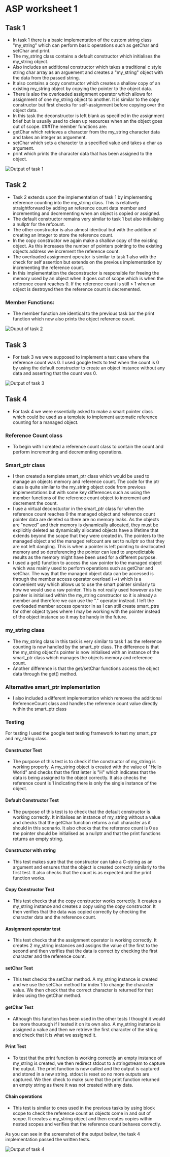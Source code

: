 # ASP worksheet 1



## Task 1
 - In task 1 there is a basic implementation of the custom string class "my_string" which can perform basic operations such as getChar and setChar and print.
 - The my_string class contains a default constructor which initialises the my_string object.
 - Also includes an additional constructor which takes a traditional c style string char array as an arguement and creates a "my_string" object with the data from the passed string.
 - It also contains a copy constructor which creates a shallow copy of an existing my_string object by copying the pointer to the object data.
 - There is also the overloaded assignment operator which allows for assignment of one my_string object to another. It is similar to the copy constructor but first checks for self-assignment before copying over the object data.
 - In this task the deconstructor is left blank as specified in the assignment brief but is usually used to clean up resources when an the object goes out of scope.
 ###The member functions are:
 - getChar which retrieves a character from the my_string character data and takes an integer as arguement.
 - setChar which sets a character to a specified value and takes a char as argument.
 - print which prints the character data that has been assigned to the object.

 ![Output of task 1](Screenshots/task1_output.png)

## Task 2
- Task 2 extends upon the implementation of task 1 by implementing reference counting into the my_string class. This is relatively straightforward by adding an reference count data member and incrementing and decrementing when an object is copied or assigned.
- The default constructor remains very similar to task 1 but also initialising a nullptr for the refcount.
- The other constructor is also almost identical but with the addition of creating an integer to store the reference count.
- In the copy constructor we again make a shallow copy of the existing object. As this increases the number of pointers pointing to the existing objects address we increment the reference count.
- The overloaded assignment operator is similar to task 1 also with the check for self assertion but extends on the previous implementation by incrementing the reference count. 
- In this implementation the deconstructor is responsible for freeing the memory used by an object when it goes out of scope which is when the reference count reaches 0. If the reference count is still > 1 when an object is destroyed then the reference count is decremented.
### Member Functions:
- The member function are identical to the previous task bar the print function which now also prints the object reference count.

![Ouput of task 2](Screenshots/task_2_output.png)

## Task 3
- For task 3 we were supposed to implement a test case where the reference count was 0. I used google tests to test when the count is 0 by using the default constructor to create an object instance without any data and asserting that the count was 0.

![Output of task 3](Screenshots/task3_ouput.png)

## Task 4
- For task 4 we were essentially asked to make a smart pointer class which could be used as a template to implement automatic reference counting for a managed object.
### Reference Count class
- To begin with I created a reference count class to contain the count and perform incrementing and decrementing operations.
### Smart_ptr class
- I then created a template smart_ptr class which would be used to manage an objects memory and reference count. The code for the ptr class is quite similar to the my_string object code from previous implementations but with some key differences such as using the member functions of the reference count object to increment and decrement the count.
- I use a virtual deconstuctor in the smart_ptr class for when the reference count reaches 0 the managed object and reference count pointer data are deleted so there are no memory leaks. As the objects are "newed" and their memory is dynamically allocated, they must be explicitly deleted as dynamically allocated objects have a lifetime that extends beyond the scope that they were created in. The pointers to the managed object and the managed refcount are set to nullptr so that they are not left dangling. This is when a pointer is left pointing to deallocated memory and so dereferencing the pointer can lead to unpredictable results as the memory might have been used for a different purpose.
- I used a get() function to access the raw pointer to the managed object which was mainly used to perform operations such as getChar and setChar. The way that the managed object data can be accessed is through the member access operator overload (->) which is a convenient way which allows us to use the smart pointer similarly to how we would use a raw pointer. This is not really used however as the pointer is initialised within the my_string constructor so it is already a member and therefore we can use the "." operator instead. I left the overloaded member access operator in as I can still create smart_ptrs for other object types where I may be working with the pointer instead of the object instance so it may be handy in the future.
### my_string class
- The my_string class in this task is very similar to task 1 as the reference counting is now handled by the smart_ptr class. The difference is that the my_string object's pointer is now initialised with an instance of the smart_ptr class which manages the objects memory and reference count.
- Another difference is that the get/setChar functions access the object data through the get() method.

### Alternative smart_ptr implementation
- I also included a different implementation which removes the additional ReferenceCount class and handles the reference count value directly within the smart_ptr class

### Testing
For testing I used the google test testing framework to test my smart_ptr and my_string class.

#### Constructor Test 
- The purpose of this test is to check if the constructor of my_string is working properly. A my_string object is created with the value of "Hello World" and checks that the first letter is "H" which indicates that the data is being assigned to the object correctly. It also checks the reference count is 1 indicating there is only the single instance of the object.

#### Default Constructor Test 
- The purpose of this test is to check that the default constructor is working correctly. It initialises an instance of my_string without a value and checks that the getChar function returns a null character as it should in this scenario. It also checks that the reference count is 0 as the pointer should be initialised as a nullptr and that the print functions returns an empty string.

#### Constructor with string 
- This test makes sure that the constructor can take a C-string as an argument and ensures that the object is created correctly similarly to the first test. It also checks that the count is as expected and the print function works.

#### Copy Constructor Test 
- This test checks that the copy constructor works correctly. It creates a my_string instance and creates a copy using the copy constructor. It then verifies that the data was copied correctly by checking the character data and the reference count.

#### Assignment operator test
- This test checks that the assignment operator is working correctly. It creates 2 my_string instances and assigns the value of the first to the second and then verifies that the data is correct by checking the first character and the reference count.

#### setChar Test
- This test checks the setChar method. A my_string instance is created and we use the setChar method for index 1 to change the character value. We then check that the correct character is returned for that index using the getChar method.

#### getChar Test
- Although this function has been used in the other tests I thought it would be more thourough if I tested it on its own also. A my_string instance is assigned a value and then we retrieve the first character of the string and check that it is what we assigned it.

#### Print Test 
- To test that the print function is working correctly an empty instance of my_string is created, we then redirect stdout to a stringstream to capture the output. The print function is now called and the output is captured and stored in a new string. stdout is reset so no more outputs are captured. We then check to make sure that the print function returned an empty string as there it was not created with any data.

#### Chain operations 
- This test is similar to ones used in the previous tasks by using block scope to check the reference count as objects come in and out of scope. It creates a my_string object and then creates copies within nested scopes and verifies that the reference count behaves correctly.

As you can see in the screenshot of the output below, the task 4 implementation passed the written tests.

![Output of task 4](Screenshots/task4_ouput.png)



